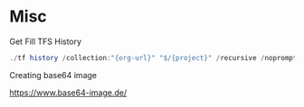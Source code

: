# Misc

Get Fill TFS History

```powershell
./tf history /collection:"{org-url}" "$/{project}" /recursive /noprompt | Out-File -FilePath "D:\TFS.log"
```

Creating base64 image

<https://www.base64-image.de/>
